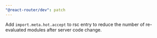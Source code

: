 ```yaml
---
"@react-router/dev": patch
---
```


Add `import.meta.hot.accept` to rsc entry to reduce the number of re-evaluated modules after server code change.
